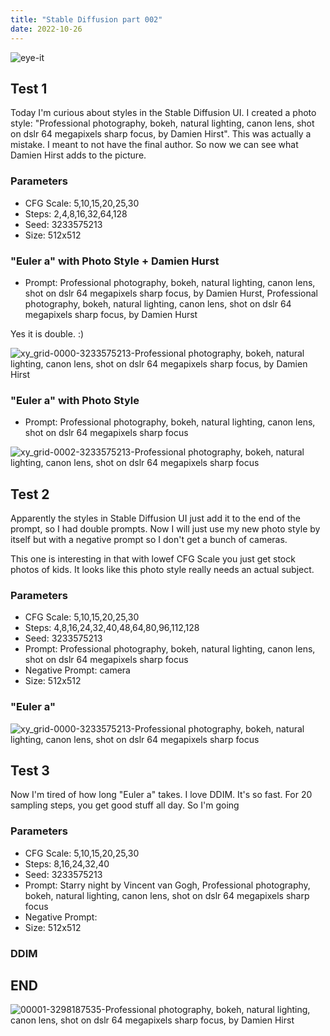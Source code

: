 ```yaml
---
title: "Stable Diffusion part 002"
date: 2022-10-26
---
```


![eye-it](https://user-images.githubusercontent.com/116606542/198154109-e9d769cc-1736-444c-ac3c-1beaef5b4f65.jpg)

## Test 1

Today I'm curious about styles in the Stable Diffusion UI. 
I created a photo style: "Professional photography, bokeh, natural lighting, canon lens, shot on dslr 64 megapixels sharp focus, by Damien Hirst". 
This was actually a mistake. I meant to not have the final author. So now we can see what Damien Hirst adds to the picture.

### Parameters

- CFG Scale: 5,10,15,20,25,30
- Steps: 2,4,8,16,32,64,128
- Seed: 3233575213
- Size: 512x512

### "Euler a" with Photo Style + Damien Hurst

- Prompt: Professional photography, bokeh, natural lighting, canon lens, shot on dslr 64 megapixels sharp focus, by Damien Hurst, Professional photography, bokeh, natural lighting, canon lens, shot on dslr 64 megapixels sharp focus, by Damien Hurst

Yes it is double. :) 

![xy_grid-0000-3233575213-Professional photography, bokeh, natural lighting, canon lens, shot on dslr 64 megapixels sharp focus, by Damien Hirst](https://user-images.githubusercontent.com/116606542/198148000-38bf6d05-34aa-42cf-9dd8-d898a98a9f61.jpg)

### "Euler a" with Photo Style

- Prompt: Professional photography, bokeh, natural lighting, canon lens, shot on dslr 64 megapixels sharp focus

![xy_grid-0002-3233575213-Professional photography, bokeh, natural lighting, canon lens, shot on dslr 64 megapixels sharp focus](https://user-images.githubusercontent.com/116606542/198150534-f315b3f2-c23a-408e-b2d2-34c4a7dc05f2.jpg)

## Test 2

Apparently the styles in Stable Diffusion UI just add it to the end of the prompt, so I had double prompts. Now I will just use my new photo style by itself but with a negative prompt so I don't get a bunch of cameras.

This one is interesting in that with lowef CFG Scale you just get stock photos of kids. It looks like this photo style really needs an actual subject.

### Parameters

- CFG Scale: 5,10,15,20,25,30
- Steps: 4,8,16,24,32,40,48,64,80,96,112,128
- Seed: 3233575213
- Prompt: Professional photography, bokeh, natural lighting, canon lens, shot on dslr 64 megapixels sharp focus
- Negative Prompt: camera
- Size: 512x512

### "Euler a"

![xy_grid-0000-3233575213-Professional photography, bokeh, natural lighting, canon lens, shot on dslr 64 megapixels sharp focus](https://user-images.githubusercontent.com/116606542/198154217-ca09e827-8053-45c0-9b95-9144aa4eb869.jpg)


## Test 3

Now I'm tired of how long "Euler a" takes. I love DDIM. It's so fast. For 20 sampling steps, you get good stuff all day. So I'm going 

### Parameters

- CFG Scale: 5,10,15,20,25,30
- Steps: 8,16,24,32,40
- Seed: 3233575213
- Prompt: Starry night by Vincent van Gogh, Professional photography, bokeh, natural lighting, canon lens, shot on dslr 64 megapixels sharp focus
- Negative Prompt: 
- Size: 512x512

### DDIM

## END

![00001-3298187535-Professional photography, bokeh, natural lighting, canon lens, shot on dslr 64 megapixels sharp focus, by Damien Hirst](https://user-images.githubusercontent.com/116606542/198152693-a152f8eb-86a0-426c-8423-52d4019325b0.png)

